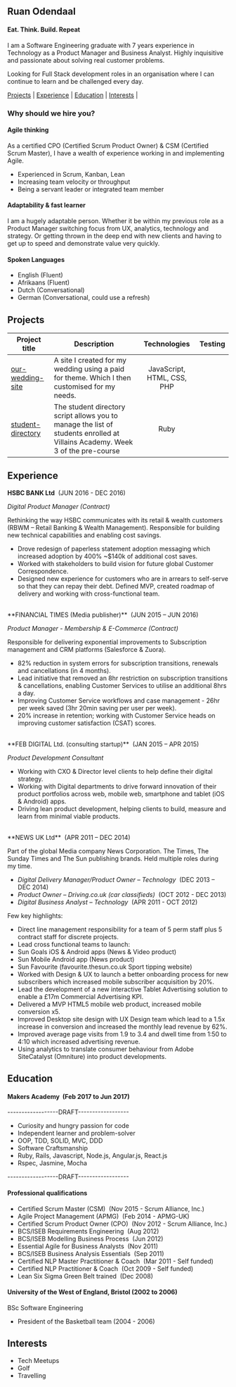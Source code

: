 ## Ruan Odendaal
#### Eat. Think. Build. Repeat

I am a Software Engineering graduate with 7 years experience in Technology as a Product Manager and Business Analyst. Highly inquisitive and passionate about solving real customer problems.

Looking for Full Stack development roles in an organisation where I can continue to learn and be challenged every day.

[Projects](#projects) | [Experience](#experience) | [Education](#education) | [Interests](#interests) |

### Why should we hire you?

#### Agile thinking

As a certified CPO (Certified Scrum Product Owner) & CSM (Certified Scrum Master), I have a wealth of experience working in and implementing Agile.

- Experienced in Scrum, Kanban, Lean
- Increasing team velocity or throughput
- Being a servant leader or integrated team member

#### Adaptability & fast learner

I am a hugely adaptable person. Whether it be within my previous role as a Product Manager switching focus from UX, analytics, technology and strategy. Or getting thrown in the deep end with new clients and having to get up to speed and demonstrate value very quickly.

#### Spoken Languages

- English 	(Fluent)
- Afrikaans	(Fluent)
- Dutch 		(Conversational)
- German 	(Conversational, could use a refresh)

## Projects
Project title  | Description | Technologies | Testing
------------- | ------------------------------	| :-------------: | :-------------: |
[our-wedding-site](https://github.com/ruanodendaal/our-wedding-site) |  A site I created for my wedding using a paid for theme. Which I then customised for my needs. | JavaScript, HTML, CSS, PHP |
[student-directory](https://github.com/ruanodendaal/student-directory) | The student directory script allows you to manage the list of students enrolled at Villains Academy. Week 3 of the pre-course | Ruby |


## Experience

**HSBC BANK Ltd** &nbsp;(JUN 2016 - DEC 2016)

*Digital Product Manager (Contract)*

Rethinking the way HSBC communicates with its retail & wealth customers (RBWM – Retail Banking & Wealth Management). Responsible for building new technical capabilities and enabling cost savings.

- Drove redesign of paperless statement adoption messaging which increased adoption by 400% ~$140k of additional cost saves.
- Worked with stakeholders to build vision for future global Customer Correspondence.
- Designed new experience for customers who are in arrears to self-serve so that they can repay their debt. Defined MVP, created roadmap of delivery and working with cross-functional team.

<br>
**FINANCIAL TIMES (Media publisher)** &nbsp;(JUN 2015 – JUN 2016)

*Product Manager - Membership & E-Commerce (Contract)*

Responsible for delivering exponential improvements to Subscription management and CRM platforms (Salesforce & Zuora).

- 82% reduction in system errors for subscription transitions, renewals and cancellations (in 4 months).
- Lead initiative that removed an 8hr restriction on subscription transitions & cancellations, enabling Customer Services to utilise an additional 8hrs a day.
- Improving Customer Service workflows and case management - 26hr per week saved (3hr 20min saving per user per week).
- 20% increase in retention; working with Customer Service heads on improving customer satisfaction (CSAT) scores.

<br>
**FEB DIGITAL Ltd. (consulting startup)** &nbsp;(JAN 2015 – APR 2015)

*Product Development Consultant*

- Working with CXO & Director level clients to help define their digital strategy.
- Working with Digital departments to drive forward innovation of their product portfolios across web, mobile web, smartphone and tablet (iOS & Android) apps.
- Driving lean product development, helping clients to build, measure and learn from minimal viable products.

<br>
**NEWS UK Ltd** &nbsp;(APR 2011 – DEC 2014)

Part of the global Media company News Corporation. The Times, The Sunday Times and The Sun publishing brands. Held multiple roles during my time.

- *Digital Delivery Manager/Product Owner – Technology* &nbsp;(DEC 2013 – DEC 2014)
- *Product Owner – Driving.co.uk (car classifieds)*  &nbsp;(OCT 2012 - DEC 2013)
- *Digital Business Analyst – Technology* &nbsp;(APR 2011 - OCT 2012)

Few key highlights:

- Direct line management responsibility for a team of 5 perm staff plus 5 contract staff  for discrete projects.
- Lead cross functional teams to launch:
 - Sun Goals iOS & Android apps (News & Video product)
 - Sun Mobile Android app (News product)
 - Sun Favourite (favourite.thesun.co.uk Sport tipping website)  
- Worked with Design & UX to launch a better onboarding process for new subscribers which increased mobile subscriber acquisition by 20%.
- Lead the development of a new interactive Tablet Advertising solution to enable a £17m Commercial Advertising KPI.
- Delivered a MVP HTML5 mobile web product, increased mobile conversion x5.
- Improved Desktop site design with UX Design team which lead to a 1.5x increase in conversion and increased the monthly lead revenue by 62%.
- Improved average page visits from 1.9 to 3.4 and dwell time from 1:50 to 4:10 which increased advertising revenue.
- Using analytics to translate consumer behaviour from Adobe SiteCatalyst (Omniture) into product developments.


## Education

#### Makers Academy &nbsp;(Feb 2017 to Jun 2017)
<!-- TODO -->
<!-- REVIEW -->
------------------DRAFT------------------
- Curiosity and hungry passion for code
- Independent learner and problem-solver
- OOP, TDD, SOLID, MVC, DDD
- Software Craftsmanship
- Ruby, Rails, Javascript, Node.js, Angular.js, React.js
- Rspec, Jasmine, Mocha

------------------DRAFT------------------


#### Professional qualifications
- Certified Scrum Master (CSM) &nbsp;(Nov 2015 - Scrum Alliance, Inc.)
- Agile Project Management (APMG) &nbsp;(Feb 2014 - APMG-UK)
- Certified Scrum Product Owner (CPO) &nbsp;(Nov 2012 - Scrum Alliance, Inc.)
- BCS/ISEB Requirements Engineering &nbsp;(Aug 2012)
- BCS/ISEB Modelling Business Process &nbsp;(Jun 2012)
- Essential Agile for Business Analysts &nbsp;(Nov 2011)
- BCS/ISEB Business Analysis Essentials &nbsp;(Sep 2011)
- Certified NLP Master Practitioner & Coach	&nbsp;(Mar 2011 - Self funded)
- Certified NLP Practitioner & Coach &nbsp;(Oct 2009 - Self funded)
- Lean Six Sigma Green Belt trained &nbsp;(Dec 2008)

#### University of the West of England, Bristol   (2002 to 2006)

BSc Software Engineering
- President of the Basketball team (2004 - 2006)


## Interests
- Tech Meetups
- Golf
- Travelling
